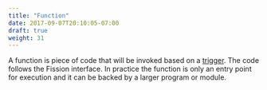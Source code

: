 ```yaml
---
title: "Function"
date: 2017-09-07T20:10:05-07:00
draft: true
weight: 31
---
```


A function is piece of code that will be invoked based on a [trigger](trigger). The code follows the Fission interface. In practice the function is only an entry point for execution and it can be backed by a larger program or module.